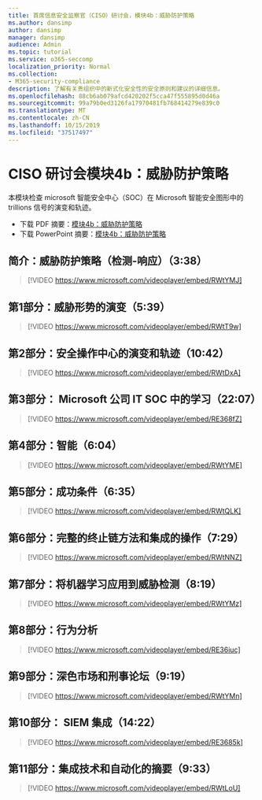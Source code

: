 ```yaml
---
title: 首席信息安全监察官（CISO）研讨会，模块4b：威胁防护策略
ms.author: dansimp
author: dansimp
manager: dansimp
audience: Admin
ms.topic: tutorial
ms.service: o365-seccomp
localization_priority: Normal
ms.collection:
- M365-security-compliance
description: 了解有关贵组织中的新式化安全性的安全原则和建议的详细信息。
ms.openlocfilehash: 88cb6ab079afcd420202f5cca47f555895d0d46a
ms.sourcegitcommit: 99a79b0ed3126fa17970481fb768414279e839c0
ms.translationtype: MT
ms.contentlocale: zh-CN
ms.lasthandoff: 10/15/2019
ms.locfileid: "37517497"
---
```

# <a name="ciso-workshop-module-4b-threat-protection-strategy"></a>CISO 研讨会模块4b：威胁防护策略 

本模块检查 microsoft 智能安全中心（SOC）在 Microsoft 智能安全图形中的 trillions 信号的演变和轨迹。

- 下载 PDF 摘要：[模块4b：威胁防护策略](../media/ciso-workshop-4b-threat-protection-strategy.pdf)
- 下载 PowerPoint 摘要：[模块4b：威胁防护策略](https://docs.microsoft.com/microsoft-365/security/media/ciso-workshop-4b-threat-protection-strategy.pptx)

## <a name="introduction-threat-protection-strategy-detect-respond-recover-338"></a>简介：威胁防护策略（检测-响应）（3:38）

> [!VIDEO https://www.microsoft.com/videoplayer/embed/RWtYMJ]

## <a name="part-1-evolution-of-threat-landscape-539"></a>第1部分：威胁形势的演变（5:39）

> [!VIDEO https://www.microsoft.com/videoplayer/embed/RWtT9w]

## <a name="part-2-evolution-and-trajectory-of-security-operations-centers-1042"></a>第2部分：安全操作中心的演变和轨迹（10:42）

> [!VIDEO https://www.microsoft.com/videoplayer/embed/RWtDxA]

## <a name="part-3-learnings-from-microsoft-corporate-it-soc-2207"></a>第3部分： Microsoft 公司 IT SOC 中的学习（22:07）

> [!VIDEO https://www.microsoft.com/videoplayer/embed/RE368fZ]

## <a name="part-4-intelligence-604"></a>第4部分：智能（6:04）

> [!VIDEO https://www.microsoft.com/videoplayer/embed/RWtYME]

## <a name="part-5-success-criteria-635"></a>第5部分：成功条件（6:35）

> [!VIDEO https://www.microsoft.com/videoplayer/embed/RWtQLK]

## <a name="part-6-full-kill-chain-approach-and-integrated-operations-729"></a>第6部分：完整的终止链方法和集成的操作（7:29）

> [!VIDEO https://www.microsoft.com/videoplayer/embed/RWtNNZ]

## <a name="part-7-applying-machine-learning-to-threat-detection-819"></a>第7部分：将机器学习应用到威胁检测（8:19）

> [!VIDEO https://www.microsoft.com/videoplayer/embed/RWtYMz]

## <a name="part-8-behavior-analytics"></a>第8部分：行为分析

> [!VIDEO https://www.microsoft.com/videoplayer/embed/RE36iuc]

## <a name="part-9-dark-markets-and-criminal-forums-919"></a>第9部分：深色市场和刑事论坛（9:19）

> [!VIDEO https://www.microsoft.com/videoplayer/embed/RWtYMn]

## <a name="part-10-siem-integration-1422"></a>第10部分： SIEM 集成（14:22）

> [!VIDEO https://www.microsoft.com/videoplayer/embed/RE3685k]

## <a name="part-11-summary-of-integrated-technology-and-automation-933"></a>第11部分：集成技术和自动化的摘要（9:33）

> [!VIDEO https://www.microsoft.com/videoplayer/embed/RWtLoU]